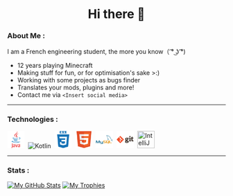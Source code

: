 <h1 align="center">Hi there 👋</h1>

### About Me :

I am a French engineering student, the more you know（ ͡° ͜ʖ ͡°)

- 12 years playing Minecraft
- Making stuff for fun, or for optimisation's sake >:)
- Working with some projects as bugs finder
- Translates your mods, plugins and more!
- Contact me via `<Insert social media>`

---

### Technologies :

<p>
<img src="https://github.com/devicons/devicon/blob/master/icons/java/java-original-wordmark.svg" title="Java" alt="Java" width="40" height="40"/>&nbsp;
<img src="https://blog.lesjeudis.com/wp-content/uploads/2020/10/KOTLING-LOGO-1.png" title="Kotlin" alt="Kotlin" height="40"/>&nbsp;
<img src="https://github.com/devicons/devicon/blob/master/icons/css3/css3-plain-wordmark.svg"  title="CSS" alt="CSS" width="40" height="40"/>&nbsp;
<img src="https://github.com/devicons/devicon/blob/master/icons/html5/html5-original.svg" title="HTML" alt="HTML" width="40" height="40"/>&nbsp;
<img src="https://github.com/devicons/devicon/blob/master/icons/mysql/mysql-original-wordmark.svg" title="MySQL"  alt="MySQL" width="40" height="40"/>&nbsp;
<img src="https://github.com/devicons/devicon/blob/master/icons/git/git-original-wordmark.svg" title="Git" **alt="Git" width="40" height="40"/>&nbsp;
<img src="https://upload.wikimedia.org/wikipedia/commons/thumb/9/9c/IntelliJ_IDEA_Icon.svg/1200px-IntelliJ_IDEA_Icon.svg.png" title="IntelliJ" **alt="IntelliJ" width="40" height="40"/>&nbsp
</p>

---

### Stats :
[![My GitHub Stats](https://github-readme-stats.vercel.app/api?username=craftish37&show_icons=true&theme=onedark&include_all_commits=true&count_private=true&custom_title=My%20stats)](https://github.com/craftish37)
[![My Trophies](https://github-profile-trophy.vercel.app/?username=craftish37&theme=onedark)](https://github.com/craftish37)

